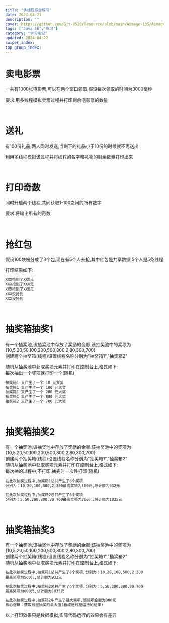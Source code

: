 ```yaml
---
title: "多线程综合练习"
date: 2024-04-21
description: ""
cover: https://github.com/Gjt-9520/Resource/blob/main/Aimage-135/Aimage130.jpg?raw=true
tags: ["Java SE","练习"]
category: "学习笔记"
updated: 2024-04-22
swiper_index: 
top_group_index: 
---
```


# 卖电影票

一共有1000张电影票,可以在两个窗口领取,假设每次领取的时间为3000毫秒

要求:用多线程模拟卖票过程并打印剩余电影票的数量

```java

```

```java

```

# 送礼

有100份礼品,两人同时发送,当剩下的礼品小于10份的时候就不再送出

利用多线程模拟该过程并将线程的名字和礼物的剩余数量打印出来

```java

```

```java

```

# 打印奇数

同时开启两个线程,共同获取1-100之间的所有数字

要求:将输出所有的奇数

```java

```

```java

```

# 抢红包

假设100块被分成了3个包,现在有5个人去抢,其中红包是共享数据,5个人是5条线程

打印结果如下:

```markdown
XXX抢到了XXX元                 
XXX抢到了XXX元                 
XXX抢到了XXX元                 
XXX没抢到                 
XXX没抢到                 
```

```java

```

```java

```

# 抽奖箱抽奖1

有一个抽奖池,该抽奖池中存放了奖励的金额,该抽奖池中的奖项为 {10,5,20,50,100,200,500,800,2,80,300,700}              
创建两个抽奖箱(线程)设置线程名称分别为"抽奖箱1","抽奖箱2"               

随机从抽奖池中获取奖项元素并打印在控制台上,格式如下:                
每次抽出一个奖项就打印一个(随机) 

```markdown
抽奖箱1 又产生了一个 10 元大奖                   
抽奖箱1 又产生了一个 100 元大奖               
抽奖箱1 又产生了一个 200 元大奖              
抽奖箱1 又产生了一个 800 元大奖                
抽奖箱2 又产生了一个 700 元大奖                     
```

```java

```

```java

```

# 抽奖箱抽奖2

有一个抽奖池,该抽奖池中存放了奖励的金额,该抽奖池中的奖项为 {10,5,20,50,100,200,500,800,2,80,300,700}                
创建两个抽奖箱(线程)设置线程名称分别为"抽奖箱1","抽奖箱2"              
随机从抽奖池中获取奖项元素并打印在控制台上,格式如下:                  
每次抽的过程中,不打印,抽完时一次性打印(随机)                 

```markdown
在此次抽奖过程中,抽奖箱1总共产生了6个奖项              
分别为：10,20,100,500,2,300最高奖项为500元,总计额为932元                 

在此次抽奖过程中,抽奖箱2总共产生了6个奖项                  
分别为：5,50,200,800,80,700最高奖项为800元,总计额为1835元               
```

```java

```

```java

```

# 抽奖箱抽奖3

有一个抽奖池,该抽奖池中存放了奖励的金额,该抽奖池中的奖项为 {10,5,20,50,100,200,500,800,2,80,300,700}              
创建两个抽奖箱(线程)设置线程名称分别为"抽奖箱1","抽奖箱2"                
随机从抽奖池中获取奖项元素并打印在控制台上,格式如下:               

```markdown
在此次抽奖过程中,抽奖箱1总共产生了6个奖项,分别为：10,20,100,500,2,300             
最高奖项为500元,总计额为932元                    

在此次抽奖过程中,抽奖箱2总共产生了6个奖项,分别为：5,50,200,800,80,700              
最高奖项为800元,总计额为1835元                 

在此次抽奖过程中,抽奖箱2中产生了最大奖项,该奖项金额为800元               
核心逻辑：获取线程抽奖的最大值(看成是线程运行的结果)                  
```

以上打印效果只是数据模拟,实际代码运行的效果会有差异                       

```java

```

```java

```